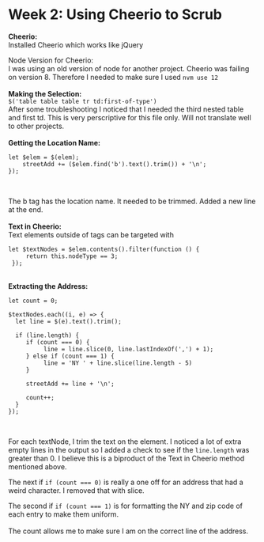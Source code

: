# Week 2: Using Cheerio to Scrub

<b>Cheerio:</b><br /> 
Installed Cheerio which works like jQuery

Node Version for Cheerio:</b><br /> 
I was using an old version of node for another project. Cheerio was failing on version 8. Therefore I needed to make sure I used 
`nvm use 12`
<br><br>
<b>Making the Selection:</b><br />
`$('table table table tr td:first-of-type')`<br>
After some troubleshooting I noticed that I needed the third nested table and first td. This is very perscriptive for this file only. Will not translate well to other projects.
<br><br>
<b>Getting the Location Name:</b><br />
```
let $elem = $(elem);
    streetAdd += ($elem.find('b').text().trim()) + '\n';
});
```

<br>

The b tag has the location name. It needed to be trimmed. Added a new line at the end.
<br><br>
<b>Text in Cheerio:</b><br />
Text elements outside of tags can be targeted with<br>
```
let $textNodes = $elem.contents().filter(function () {
     return this.nodeType == 3;
 });
```
<br>
<b>Extracting the Address:</b><br>

```
let count = 0;

$textNodes.each((i, e) => {
  let line = $(e).text().trim();

  if (line.length) {
     if (count === 0) {
          line = line.slice(0, line.lastIndexOf(',') + 1);
     } else if (count === 1) {
          line = 'NY ' + line.slice(line.length - 5)
     }

     streetAdd += line + '\n';

     count++;
  }
});

```
<br>

For each textNode, I trim the text on the element. I noticed a lot of extra empty lines in the output so I added a check to see if the `line.length` was greater than 0. I believe this is a biproduct of the Text in Cheerio method mentioned above. <br>

The next if `if (count === 0)` is really a one off for an address that had a weird character. I removed that with slice. <br>

The second if `if (count === 1)` is for formatting the NY and zip code of each entry to make them uniform.<br>
<br>
The count allows me to make sure I am on the correct line of the address.





